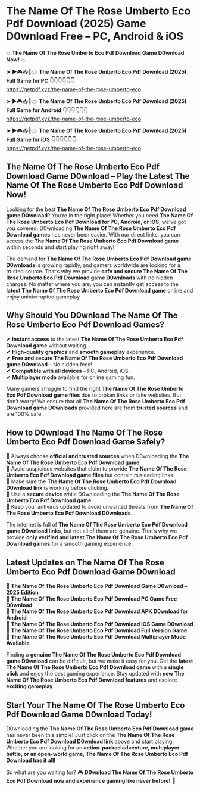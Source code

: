# The Name Of The Rose Umberto Eco Pdf Download (2025) Game D0wnload Free – PC, Android & iOS

💥 **The Name Of The Rose Umberto Eco Pdf Download Game D0wnload Now!** 💥  

➤ ►🎮📥📱👉 **The Name Of The Rose Umberto Eco Pdf Download (2025) Full Game for PC** 👇👇👇👇👇👇  
https://getpdf.xyz/the-name-of-the-rose-umberto-eco  

➤ ►🎮📥📱👉 **The Name Of The Rose Umberto Eco Pdf Download (2025) Full Game for Android** 👇👇👇👇👇👇  
https://getpdf.xyz/the-name-of-the-rose-umberto-eco  

➤ ►🎮📥📱👉 **The Name Of The Rose Umberto Eco Pdf Download (2025) Full Game for iOS** 👇👇👇👇👇👇  
https://getpdf.xyz/the-name-of-the-rose-umberto-eco  

## The Name Of The Rose Umberto Eco Pdf Download Game D0wnload – Play the Latest The Name Of The Rose Umberto Eco Pdf Download Now!

Looking for the best **The Name Of The Rose Umberto Eco Pdf Download game D0wnload**? You’re in the right place! Whether you need **The Name Of The Rose Umberto Eco Pdf Download for PC, Android, or iOS**, we’ve got you covered. D0wnloading **The Name Of The Rose Umberto Eco Pdf Download games** has never been easier. With our direct links, you can access the **The Name Of The Rose Umberto Eco Pdf Download game** within seconds and start playing right away!  

The demand for **The Name Of The Rose Umberto Eco Pdf Download game D0wnloads** is growing rapidly, and gamers worldwide are looking for a trusted source. That’s why we provide **safe and secure The Name Of The Rose Umberto Eco Pdf Download game D0wnloads** with no hidden charges. No matter where you are, you can instantly get access to the **latest The Name Of The Rose Umberto Eco Pdf Download game** online and enjoy uninterrupted gameplay.  

## **Why Should You D0wnload The Name Of The Rose Umberto Eco Pdf Download Games?**  

✔ **Instant access** to the latest **The Name Of The Rose Umberto Eco Pdf Download game** without waiting.  
✔ **High-quality graphics** and **smooth gameplay** experience.  
✔ **Free and secure The Name Of The Rose Umberto Eco Pdf Download game D0wnload** – No hidden fees!  
✔ **Compatible with all devices** – PC, Android, iOS.  
✔ **Multiplayer mode** available for online gaming fun.  

Many gamers struggle to find the right **The Name Of The Rose Umberto Eco Pdf Download game files** due to broken links or fake websites. But don’t worry! We ensure that all **The Name Of The Rose Umberto Eco Pdf Download game D0wnloads** provided here are from **trusted sources** and are 100% safe.  

## **How to D0wnload The Name Of The Rose Umberto Eco Pdf Download Game Safely?**  

📌 Always choose **official and trusted sources** when D0wnloading the **The Name Of The Rose Umberto Eco Pdf Download game**.  
📌 Avoid suspicious websites that claim to provide **The Name Of The Rose Umberto Eco Pdf Download game files** but contain misleading links.  
📌 Make sure the **The Name Of The Rose Umberto Eco Pdf Download D0wnload link** is working before clicking.  
📌 Use a **secure device** while D0wnloading the **The Name Of The Rose Umberto Eco Pdf Download game**.  
📌 Keep your antivirus updated to avoid unwanted threats from **The Name Of The Rose Umberto Eco Pdf Download D0wnloads**.  

The internet is full of **The Name Of The Rose Umberto Eco Pdf Download game D0wnload links**, but not all of them are genuine. That’s why we provide **only verified and latest The Name Of The Rose Umberto Eco Pdf Download games** for a smooth gaming experience.  

## **Latest Updates on The Name Of The Rose Umberto Eco Pdf Download Game D0wnload**  

🔹 **The Name Of The Rose Umberto Eco Pdf Download Game D0wnload – 2025 Edition**  
🔹 **The Name Of The Rose Umberto Eco Pdf Download PC Game Free D0wnload**  
🔹 **The Name Of The Rose Umberto Eco Pdf Download APK D0wnload for Android**  
🔹 **The Name Of The Rose Umberto Eco Pdf Download iOS Game D0wnload**  
🔹 **The Name Of The Rose Umberto Eco Pdf Download Full Version Game**  
🔹 **The Name Of The Rose Umberto Eco Pdf Download Multiplayer Mode Available**  

Finding a **genuine The Name Of The Rose Umberto Eco Pdf Download game D0wnload** can be difficult, but we make it easy for you. Get the **latest The Name Of The Rose Umberto Eco Pdf Download game** with a **single click** and enjoy the best gaming experience. Stay updated with **new The Name Of The Rose Umberto Eco Pdf Download features** and explore **exciting gameplay**.  

## **Start Your The Name Of The Rose Umberto Eco Pdf Download Game D0wnload Today!**  

D0wnloading the **The Name Of The Rose Umberto Eco Pdf Download game** has never been this simple! Just click on the **The Name Of The Rose Umberto Eco Pdf Download D0wnload link** above and start playing. Whether you are looking for an **action-packed adventure, multiplayer battle, or an open-world game**, **The Name Of The Rose Umberto Eco Pdf Download has it all!**  

So what are you waiting for? 🎮 **D0wnload The Name Of The Rose Umberto Eco Pdf Download now and experience gaming like never before!** 🚀  